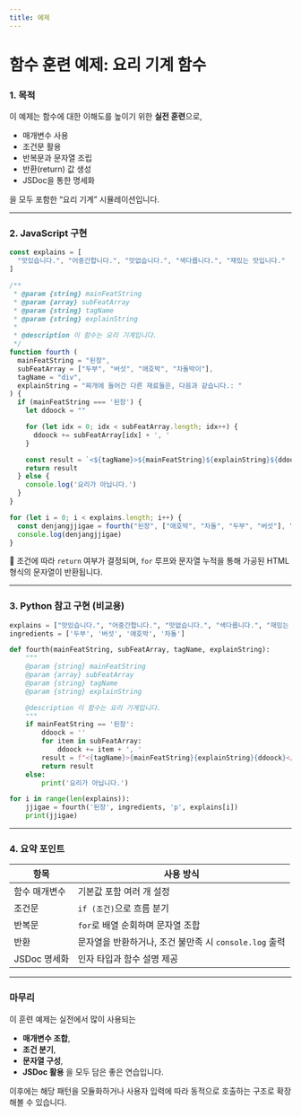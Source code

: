 ```yaml
---
title: 예제
---
```


# 함수 훈련 예제: 요리 기계 함수

### 1. 목적

이 예제는 함수에 대한 이해도를 높이기 위한 **실전 훈련**으로,

* 매개변수 사용
* 조건문 활용
* 반복문과 문자열 조립
* 반환(return) 값 생성
* JSDoc을 통한 명세화

을 모두 포함한 “요리 기계” 시뮬레이션입니다.

---

### 2. JavaScript 구현

```js
const explains = [
  "맛있습니다.", "어중간합니다.", "맛없습니다.", "색다릅니다.", "재밌는 맛입니다."
]

/**
 * @param {string} mainFeatString
 * @param {array} subFeatArray
 * @param {string} tagName
 * @param {string} explainString
 *
 * @description 이 함수는 요리 기계입니다.
 */
function fourth (
  mainFeatString = "된장",
  subFeatArray = ["두부", "버섯", "애호박", "차돌박이"],
  tagName = "div",
  explainString = "찌개에 들어간 다른 재료들은, 다음과 같습니다.: "
) {
  if (mainFeatString === '된장') {
    let ddoock = ""

    for (let idx = 0; idx < subFeatArray.length; idx++) {
      ddoock += subFeatArray[idx] + ', '
    }

    const result = `<${tagName}>${mainFeatString}${explainString}${ddoock}</${tagName}>`
    return result
  } else {
    console.log('요리가 아닙니다.')
  }
}

for (let i = 0; i < explains.length; i++) {
  const denjangjjigae = fourth("된장", ["애호박", "차돌", "두부", "버섯"], "p", explains[i])
  console.log(denjangjjigae)
}
```

📌 조건에 따라 `return` 여부가 결정되며, `for` 루프와 문자열 누적을 통해 가공된 HTML 형식의 문자열이 반환됩니다.

---

### 3. Python 참고 구현 (비교용)

```python
explains = ["맛있습니다.", "어중간합니다.", "맛없습니다.", "색다릅니다.", "재밌는 맛입니다."]
ingredients = ['두부', '버섯', '애호박', '차돌']

def fourth(mainFeatString, subFeatArray, tagName, explainString):
    """
    @param {string} mainFeatString
    @param {array} subFeatArray
    @param {string} tagName
    @param {string} explainString

    @description 이 함수는 요리 기계입니다.
    """
    if mainFeatString == '된장':
        ddoock = ''
        for item in subFeatArray:
            ddoock += item + ', '
        result = f"<{tagName}>{mainFeatString}{explainString}{ddoock}</{tagName}>"
        return result
    else:
        print('요리가 아닙니다.')

for i in range(len(explains)):
    jjigae = fourth('된장', ingredients, 'p', explains[i])
    print(jjigae)
```

---

### 4. 요약 포인트

| 항목        | 사용 방식                                 |
| --------- | ------------------------------------- |
| 함수 매개변수   | 기본값 포함 여러 개 설정                        |
| 조건문       | `if (조건)`으로 흐름 분기                     |
| 반복문       | `for`로 배열 순회하며 문자열 조합                 |
| 반환        | 문자열을 반환하거나, 조건 불만족 시 `console.log` 출력 |
| JSDoc 명세화 | 인자 타입과 함수 설명 제공                       |

---

### 마무리

이 훈련 예제는 실전에서 많이 사용되는

* **매개변수 조합**,
* **조건 분기**,
* **문자열 구성**,
* **JSDoc 활용**
  을 모두 담은 좋은 연습입니다.

이후에는 해당 패턴을 모듈화하거나 사용자 입력에 따라 동적으로 호출하는 구조로 확장해볼 수 있습니다.
